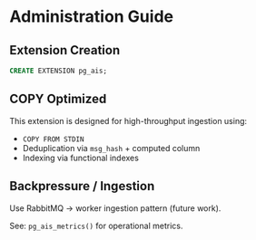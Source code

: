 # Administration Guide

## Extension Creation

```sql
CREATE EXTENSION pg_ais;
```

## COPY Optimized

This extension is designed for high-throughput ingestion using:
- `COPY FROM STDIN`
- Deduplication via `msg_hash` + computed column
- Indexing via functional indexes

## Backpressure / Ingestion

Use RabbitMQ -> worker ingestion pattern (future work).

See: `pg_ais_metrics()` for operational metrics.
